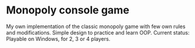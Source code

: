 # Monopoly console game

My own implementation of the classic monopoly game with few own rules and modifications.
Simple design to practice and learn OOP.
Current status: Playable on Windows, for 2, 3 or 4 players.
